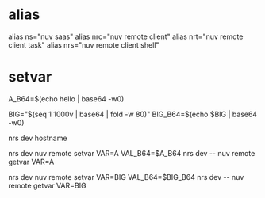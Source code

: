 <!--
  ~ Licensed to the Apache Software Foundation (ASF) under one
  ~ or more contributor license agreements.  See the NOTICE file
  ~ distributed with this work for additional information
  ~ regarding copyright ownership.  The ASF licenses this file
  ~ to you under the Apache License, Version 2.0 (the
  ~ "License"); you may not use this file except in compliance
  ~ with the License.  You may obtain a copy of the License at
  ~
  ~   http://www.apache.org/licenses/LICENSE-2.0
  ~
  ~ Unless required by applicable law or agreed to in writing,
  ~ software distributed under the License is distributed on an
  ~ "AS IS" BASIS, WITHOUT WARRANTIES OR CONDITIONS OF ANY
  ~ KIND, either express or implied.  See the License for the
  ~ specific language governing permissions and limitations
  ~ under the License.
-->

# alias
alias ns="nuv saas"
alias nrc="nuv remote client"
alias nrt="nuv remote client task"
alias nrs="nuv remote client shell"

# setvar
A_B64=$(echo hello | base64 -w0)

BIG="$(seq 1 1000v | base64 | fold -w 80)"
BIG_B64=$(echo $BIG | base64 -w0)

nrs dev hostname

nrs dev nuv remote setvar VAR=A VAL_B64=$A_B64
nrs dev -- nuv remote getvar VAR=A

nrs dev nuv remote setvar VAR=BIG VAL_B64=$BIG_B64
nrs dev -- nuv remote getvar VAR=BIG

